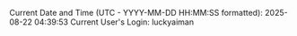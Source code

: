 Current Date and Time (UTC - YYYY-MM-DD HH:MM:SS formatted): 2025-08-22 04:39:53
Current User's Login: luckyaiman

